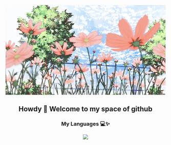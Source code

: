 <p align="center">
    <img src="https://raw.githubusercontent.com/kelsiegarcia/kelsiegarcia/main/_%20(1).gif" alt="pink flowers moving in breeze from pinterest">
</p>

<h2 align="center">
  Howdy 👋 Welcome to my space of github
</h2>

 <h3 align="center">
   My Languages 💻✨
 </h3>
 
<p align="center">
  <a href="https://skillicons.dev">
    <img src="https://skillicons.dev/icons?i=js,html,css,python,cs,mysql,rails,react" />
  </a>
</p>
